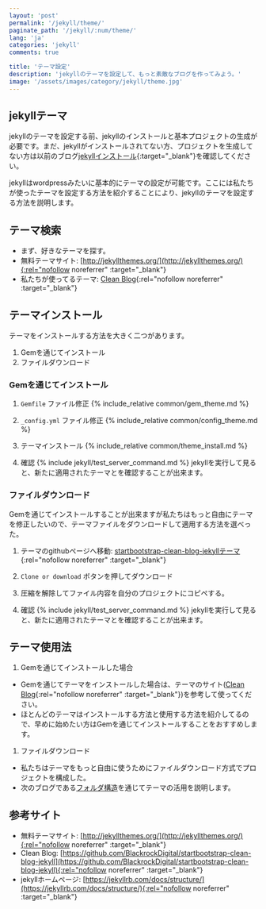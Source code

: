 ```yaml
---
layout: 'post'
permalink: '/jekyll/theme/'
paginate_path: '/jekyll/:num/theme/'
lang: 'ja'
categories: 'jekyll'
comments: true

title: 'テーマ設定'
description: 'jekyllのテーマを設定して、もっと素敵なブログを作ってみよう。'
image: '/assets/images/category/jekyll/theme.jpg'
---
```


## jekyllテーマ
jekyllのテーマを設定する前、jekyllのインストールと基本プロジェクトの生成が必要です。まだ、jekyllがインストールされてない方、プロジェクトを生成してない方は以前のブログ[jekyllインストール]({{site.url}}/{{page.categories}}/installation/){:target="_blank"}を確認してください。

jekyllはwordpressみたいに基本的にテーマの設定が可能です。ここには私たちが使ったテーマを設定する方法を紹介することにより、jekyllのテーマを設定する方法を説明します。

## テーマ検索
- まず、好きなテーマを探す。
- 無料テーマサイト: [http://jekyllthemes.org/](http://jekyllthemes.org/){:rel="nofollow noreferrer" :target="_blank"}
- 私たちが使ってるテーマ: [Clean Blog](http://jekyllthemes.org/themes/clean-blog/){:rel="nofollow noreferrer" :target="_blank"}

## テーマインストール
テーマをインストールする方法を大きく二つがあります。
1. Gemを通じてインストール
1. ファイルダウンロード

### Gemを通じてインストール
1. ```Gemfile``` ファイル修正
{% include_relative common/gem_theme.md %}

1. ```_config.yml``` ファイル修正
{% include_relative common/config_theme.md %}

1. テーマインストール
{% include_relative common/theme_install.md %}

1. 確認
{% include jekyll/test_server_command.md %}
jekyllを実行して見ると、新たに適用されたテーマとを確認することが出来ます。

### ファイルダウンロード
Gemを通じてインストールすることが出来ますが私たちはもっと自由にテーマを修正したいので、テーマファイルをダウンロードして適用する方法を選べった。

1. テーマのgithubページへ移動:
[startbootstrap-clean-blog-jekyllテーマ](https://github.com/BlackrockDigital/startbootstrap-clean-blog-jekyll){:rel="nofollow noreferrer" :target="_blank"}

1. ```Clone or download``` ボタンを押してダウンロード

1. 圧縮を解除してファイル内容を自分のプロジェクトにコピペする。

1. 確認
{% include jekyll/test_server_command.md %}
jekyllを実行して見ると、新たに適用されたテーマとを確認することが出来ます。

## テーマ使用法
1. Gemを通じてインストールした場合
- Gemを通じてテーマをインストールした場合は、テーマのサイト([Clean Blog](https://github.com/BlackrockDigital/startbootstrap-clean-blog-jekyll#installation--setup){:rel="nofollow noreferrer" :target="_blank"})を参考して使ってください。
- ほとんどのテーマはインストールする方法と使用する方法を紹介してるので、早めに始めたい方はGemを通じてインストールすることをおすすめします。

1. ファイルダウンロード
- 私たちはテーマをもっと自由に使うためにファイルダウンロード方式でプロジェクトを構成した。
- 次のブログである[フォルダ構造]({{site.url}}/{{page.categories}}/directory_structure/)を通じてテーマの活用を説明します。

## 参考サイト
- 無料テーマサイト: [http://jekyllthemes.org/](http://jekyllthemes.org/){:rel="nofollow noreferrer" :target="_blank"}
- Clean Blog: [https://github.com/BlackrockDigital/startbootstrap-clean-blog-jekyll](https://github.com/BlackrockDigital/startbootstrap-clean-blog-jekyll){:rel="nofollow noreferrer" :target="_blank"}
- jekyllホームページ: [https://jekyllrb.com/docs/structure/](https://jekyllrb.com/docs/structure/){:rel="nofollow noreferrer" :target="_blank"}